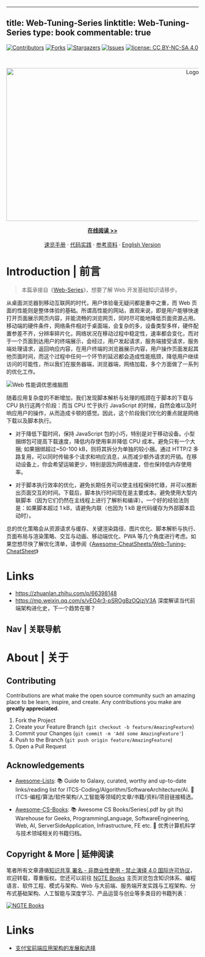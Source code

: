 
---
title: Web-Tuning-Series
linktitle: Web-Tuning-Series
type: book
commentable: true
---

[![Contributors][contributors-shield]][contributors-url]
[![Forks][forks-shield]][forks-url]
[![Stargazers][stars-shield]][stars-url]
[![Issues][issues-shield]][issues-url]
[![license: CC BY-NC-SA 4.0](https://img.shields.io/badge/license-CC%20BY--NC--SA%204.0-lightgrey.svg)][license-url]

<!-- PROJECT LOGO -->
<br />
<p align="center">
  <a href="https://github.com/wx-chevalier/Web-Engineering-Series">
    <img src="https://assets.ng-tech.icu/item/header.svg" alt="Logo" style="width: 100vw;height: 400px" />
  </a>

  <p align="center">
    <a href="https://ng-tech.icu/books/Web-Engineering-Series"><strong>在线阅读 >> </strong></a>
    <br />
    <br />
    <a href="https://github.com/wx-chevalier/Awesome-CheatSheets">速览手册</a>
    ·
    <a href="https://github.com/wx-chevalier">代码实践</a>
    ·
       <a href="https://github.com/wx-chevalier/Awesome-Lists">参考资料</a>
    ·
    <a href="./README.en.md">English Version</a>

  </p>
</p>

<!-- ABOUT THE PROJECT -->

# Introduction | 前言

> 本篇承接自《[Web-Series](https://github.com/wx-chevalier/Web-Series?q=)》，想要了解 Web 开发基础知识请移步。

从桌面浏览器到移动互联网的时代，用户体验毫无疑问都是重中之重，而 Web 页面的性能则是整体体验的基础。所谓高性能的网站，直观来说，即是用户能够快速打开页面展示网页内容，并能流畅的浏览网页，同时尽可能地降低页面资源占用。移动端的硬件条件，网络条件相对于桌面端，会复杂的多，设备类型多样，硬件配置参差不齐，分辨率碎片化，网络状况在移动过程中稳定性，速率都会变化，而对于一个页面到达用户的终端展示，会经过，用户发起请求，服务端接受请求，服务端处理请求，返回响应内容，在用户终端的浏览器展示内容，用户操作页面发起其他页面时间，而这个过程中任何一个环节的延迟都会造成性能瓶颈，降低用户继续访问的可能性，所以我们在服务器端，浏览器端，网络加载，多个方面做了一系列的优化工作。

![Web 性能调优思维脑图](https://i.postimg.cc/Hxsn6grJ/Web-Tuning.png)

随着应用复杂度的不断增加，我们发现脚本解析与处理的瓶颈在于脚本的下载与 CPU 执行这两个阶段：而当 CPU 忙于执行 JavaScript 的时候，自然会难以及时响应用户的操作，从而造成卡顿的感觉。因此，这个阶段我们优化的重点就是网络下载以及脚本执行。

- 对于降低下载时间，保持 JavaScript 包的小巧，特别是对于移动设备。小型捆绑包可提高下载速度，降低内存使用率并降低 CPU 成本。避免只有一个大捆; 如果捆绑超过~50-100 kB，则将其拆分为单独的较小捆。通过 HTTP/2 多路复用，可以同时传输多个请求和响应消息，从而减少额外请求的开销。在移动设备上，你会希望运输更少，特别是因为网络速度，但也保持低内存使用率。

- 对于脚本执行效率的优化，避免长期任务可以使主线程保持忙碌，并可以推断出页面交互的时间。下载后，脚本执行时间现在是主要成本。避免使用大型内联脚本（因为它们仍然在主线程上进行了解析和编译）。一个好的经验法则是：如果脚本超过 1 kB，请避免内联（也因为 1 kB 是代码缓存为外部脚本启动时）。

总的优化策略会从资源请求与缓存、关键渲染路径、图片优化、脚本解析与执行、页面布局与渲染策略、交互与动画、移动端优化、PWA 等几个角度进行考虑。如果您想尽快了解优化清单，请参阅《[Awesome-CheatSheets/Web-Tuning-CheatSheet](https://github.com/wx-chevalier/Awesome-CheatSheets?q=)》

# Links

- https://zhuanlan.zhihu.com/p/66398148
- https://mp.weixin.qq.com/s/vEO4r3-pSROgBzOQjzjV3A 深度解读当代前端架构进化史，下一个趋势在哪？

## Nav | 关联导航

# About | 关于

<!-- CONTRIBUTING -->

## Contributing

Contributions are what make the open source community such an amazing place to be learn, inspire, and create. Any contributions you make are **greatly appreciated**.

1. Fork the Project
2. Create your Feature Branch (`git checkout -b feature/AmazingFeature`)
3. Commit your Changes (`git commit -m 'Add some AmazingFeature'`)
4. Push to the Branch (`git push origin feature/AmazingFeature`)
5. Open a Pull Request

<!-- ACKNOWLEDGEMENTS -->

## Acknowledgements

- [Awesome-Lists](https://github.com/wx-chevalier/Awesome-Lists): 📚 Guide to Galaxy, curated, worthy and up-to-date links/reading list for ITCS-Coding/Algorithm/SoftwareArchitecture/AI. 💫 ITCS-编程/算法/软件架构/人工智能等领域的文章/书籍/资料/项目链接精选。

- [Awesome-CS-Books](https://github.com/wx-chevalier/Awesome-CS-Books): :books: Awesome CS Books/Series(.pdf by git lfs) Warehouse for Geeks, ProgrammingLanguage, SoftwareEngineering, Web, AI, ServerSideApplication, Infrastructure, FE etc. :dizzy: 优秀计算机科学与技术领域相关的书籍归档。

## Copyright & More | 延伸阅读

笔者所有文章遵循[知识共享 署名 - 非商业性使用 - 禁止演绎 4.0 国际许可协议](https://creativecommons.org/licenses/by-nc-nd/4.0/deed.zh)，欢迎转载，尊重版权。您还可以前往 [NGTE Books](https://ng-tech.icu/books-gallery/) 主页浏览包含知识体系、编程语言、软件工程、模式与架构、Web 与大前端、服务端开发实践与工程架构、分布式基础架构、人工智能与深度学习、产品运营与创业等多类目的书籍列表：

[![NGTE Books](https://s2.ax1x.com/2020/01/18/19uXtI.png)](https://ng-tech.icu/books-gallery/)

# Links

- [支付宝前端应用架构的发展和选择](https://github.com/sorrycc/blog/issues/6)

<!-- MARKDOWN LINKS & IMAGES -->
<!-- https://www.markdownguide.org/basic-syntax/#reference-style-links -->

[contributors-shield]: https://img.shields.io/github/contributors/wx-chevalier/Web-Engineering-Series.svg?style=flat-square
[contributors-url]: https://github.com/wx-chevalier/Web-Engineering-Series/graphs/contributors
[forks-shield]: https://img.shields.io/github/forks/wx-chevalier/Web-Engineering-Series.svg?style=flat-square
[forks-url]: https://github.com/wx-chevalier/Web-Engineering-Series/network/members
[stars-shield]: https://img.shields.io/github/stars/wx-chevalier/Web-Engineering-Series.svg?style=flat-square
[stars-url]: https://github.com/wx-chevalier/Web-Engineering-Series/stargazers
[issues-shield]: https://img.shields.io/github/issues/wx-chevalier/Web-Engineering-Series.svg?style=flat-square
[issues-url]: https://github.com/wx-chevalier/Web-Engineering-Series/issues
[license-shield]: https://img.shields.io/github/license/wx-chevalier/Web-Engineering-Series.svg?style=flat-square
[license-url]: https://github.com/wx-chevalier/Web-Engineering-Series/blob/master/LICENSE.txt

    